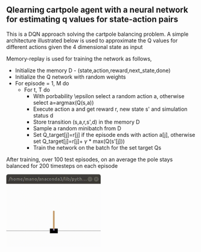 ## **Qlearning cartpole agent with a neural network for estimating q values for state-action pairs**

This is a DQN approach solving the cartpole balancing problem. A simple architecture illustrated below is used to approximate the Q values for different actions given the 4 dimensional state as input

Memory-replay is used for training the network as follows,

* Initialize the memory D - (state,action,reward,next_state,done)
* Initialize the Q network with random weights
* For episode = 1, M do
	* For t, T do
		* With porbability \epsilon select a random action a, otherwise select a=argmax(Q(s,a))
		* Execute action a and get reward r, new state s' and simulation status d
		* Store transition (s,a,r,s',d) in the memory D
		* Sample a random minibatch from D
		* Set Q_target[j]=r[j] if the episode ends with action a[j], otherwise set Q_target[j]=r[j]+ $\gamma$ * max(Q(s'[j]))
		* Train the network on the batch for the set target Qs


After training, over 100 test episodes, on an average the pole stays balanced for 200 timesteps on each episode

<img src="./readme_utils/test1.gif" width=250/>